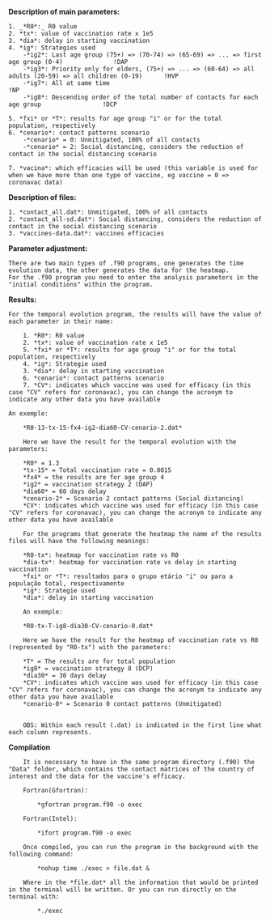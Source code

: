 
**Description of main parameters:**

	1. _*R0*:_ R0 value
	2. *tx*: value of vaccination rate x 1e5
	3. *dia*: delay in starting vaccination
	4. *ig*: Strategies used
		-*ig2*: Last age group (75+) => (70-74) => (65-69) => ... => first age group (0-4)				!DAP
		-*ig3*: Priority only for elders, (75+) => ... => (60-64) => all adults (20-59) => all children (0-19)		!HVP
		-*ig7*: All at same time											!NP
		-*ig8*: Descending order of the total number of contacts for each age group					!DCP

	5. *fxi* or *T*: results for age group "i" or for the total population, respectively
	6. *cenario*: contact patterns scenario
		-*cenario* = 0: Unmitigated, 100% of all contacts 						
		-*cenario* = 2: Social distancing, considers the reduction of contact in the social distancing scenario 

	7. *vacina*: which efficacies will be used (this variable is used for when we have more than one type of vaccine, eg vaccine = 0 => coronavac data)

**Description of files:**

	1. *contact_all.dat*: Unmitigated, 100% of all contacts 	
	2. *contact_all-sd.dat*: Social distancing, considers the reduction of contact in the social distancing scenario 
	3. *vaccines-data.dat*: vaccines efficacies

**Parameter adjustment:**

	There are two main types of .f90 programs, one generates the time evolution data, the other generates the data for the heatmap.
	For the .f90 program you need to enter the analysis parameters in the "initial conditions" within the program.

**Results:**

	For the temporal evolution program, the results will have the value of each parameter in their name:

		1. *R0*: R0 value
		2. *tx*: value of vaccination rate x 1e5
		5. *fxi* or *T*: results for age group "i" or for the total population, respectively
		4. *ig*: Strategie used
		3. *dia*: delay in starting vaccination
		6. *cenario*: contact patterns scenario
		7. *CV*: indicates which vaccine was used for efficacy (in this case "CV" refers for coronavac), you can change the acronym to indicate any other data you have available

	An exemple:

		*R0-13-tx-15-fx4-ig2-dia60-CV-cenario-2.dat*

		Here we have the result for the temporal evolution with the parameters:
	
		*R0* = 1.3
		*tx-15* = Total vaccination rate = 0.0015
		*fx4* = the results are for age group 4
		*ig2* = vaccination strategy 2 (DAP)
		*dia60* = 60 days delay
		*cenario-2* = Scenario 2 contact patterns (Social distancing)
		*CV*: indicates which vaccine was used for efficacy (in this case "CV" refers for coronavac), you can change the acronym to indicate any other data you have available

		For the programs that generate the heatmap the name of the results files will have the following meanings:
	
		*R0-tx*: heatmap for vaccination rate vs R0
		*dia-tx*: heatmap for vaccination rate vs delay in starting vaccination
		*fxi* or *T*: resultados para o grupo etário "i" ou para a população total, respectivamente
		*ig*: Strategie used
		*dia*: delay in starting vaccination

		An exemple:

		*R0-tx-T-ig8-dia30-CV-cenario-0.dat*

		Here we have the result for the heatmap of vaccination rate vs R0 (represented by "R0-tx") with the parameters:
	
		*T* = The results are for total population
		*ig8* = vaccination strategy 8 (DCP)
		*dia30* = 30 days delay
		*CV*: indicates which vaccine was used for efficacy (in this case "CV" refers for coronavac), you can change the acronym to indicate any other data you have available
		*cenario-0* = Scenario 0 contact patterns (Unmitigated)


		OBS: Within each result (.dat) is indicated in the first line what each column represents.
		
**Compilation**

		It is necessary to have in the same program directory (.f90) the "Data" folder, which contains the contact matrices of the country of interest and the data for the vaccine's efficacy.

		Fortran(Gfortran):

			*gfortran program.f90 -o exec

		Fortran(Intel):

			*ifort program.f90 -o exec
			
		Once compiled, you can run the program in the background with the following command:
		
			*nohup time ./exec > file.dat &
			
		Where in the *file.dat* all the information that would be printed in the terminal will be written. Or you can run directly on the terminal with:
		
			*./exec





